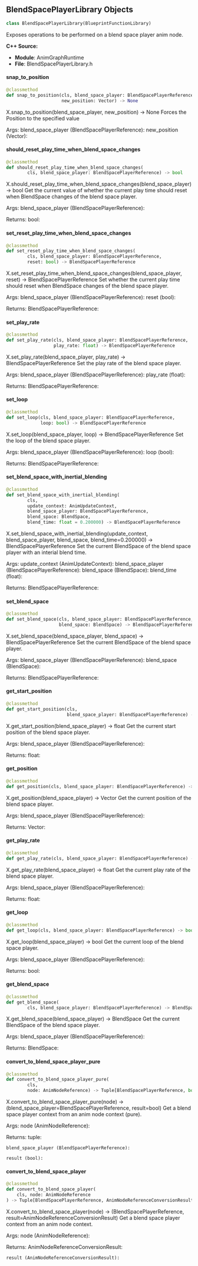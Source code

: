 ## BlendSpacePlayerLibrary Objects

```python
class BlendSpacePlayerLibrary(BlueprintFunctionLibrary)
```

Exposes operations to be performed on a blend space player anim node.

**C++ Source:**

- **Module**: AnimGraphRuntime
- **File**: BlendSpacePlayerLibrary.h

<a id="unreal.BlendSpacePlayerLibrary.snap_to_position"></a>

#### snap_to_position

```python
@classmethod
def snap_to_position(cls, blend_space_player: BlendSpacePlayerReference,
                     new_position: Vector) -> None
```

X.snap_to_position(blend_space_player, new_position) -> None
Forces the Position to the specified value

Args:
    blend_space_player (BlendSpacePlayerReference): 
    new_position (Vector):

<a id="unreal.BlendSpacePlayerLibrary.should_reset_play_time_when_blend_space_changes"></a>

#### should_reset_play_time_when_blend_space_changes

```python
@classmethod
def should_reset_play_time_when_blend_space_changes(
        cls, blend_space_player: BlendSpacePlayerReference) -> bool
```

X.should_reset_play_time_when_blend_space_changes(blend_space_player) -> bool
Get the current value of whether the current play time should reset when BlendSpace changes of the blend space player.

Args:
    blend_space_player (BlendSpacePlayerReference): 

Returns:
    bool:

<a id="unreal.BlendSpacePlayerLibrary.set_reset_play_time_when_blend_space_changes"></a>

#### set_reset_play_time_when_blend_space_changes

```python
@classmethod
def set_reset_play_time_when_blend_space_changes(
        cls, blend_space_player: BlendSpacePlayerReference,
        reset: bool) -> BlendSpacePlayerReference
```

X.set_reset_play_time_when_blend_space_changes(blend_space_player, reset) -> BlendSpacePlayerReference
Set whether the current play time should reset when BlendSpace changes of the blend space player.

Args:
    blend_space_player (BlendSpacePlayerReference): 
    reset (bool): 

Returns:
    BlendSpacePlayerReference:

<a id="unreal.BlendSpacePlayerLibrary.set_play_rate"></a>

#### set_play_rate

```python
@classmethod
def set_play_rate(cls, blend_space_player: BlendSpacePlayerReference,
                  play_rate: float) -> BlendSpacePlayerReference
```

X.set_play_rate(blend_space_player, play_rate) -> BlendSpacePlayerReference
Set the play rate of the blend space player.

Args:
    blend_space_player (BlendSpacePlayerReference): 
    play_rate (float): 

Returns:
    BlendSpacePlayerReference:

<a id="unreal.BlendSpacePlayerLibrary.set_loop"></a>

#### set_loop

```python
@classmethod
def set_loop(cls, blend_space_player: BlendSpacePlayerReference,
             loop: bool) -> BlendSpacePlayerReference
```

X.set_loop(blend_space_player, loop) -> BlendSpacePlayerReference
Set the loop of the blend space player.

Args:
    blend_space_player (BlendSpacePlayerReference): 
    loop (bool): 

Returns:
    BlendSpacePlayerReference:

<a id="unreal.BlendSpacePlayerLibrary.set_blend_space_with_inertial_blending"></a>

#### set_blend_space_with_inertial_blending

```python
@classmethod
def set_blend_space_with_inertial_blending(
        cls,
        update_context: AnimUpdateContext,
        blend_space_player: BlendSpacePlayerReference,
        blend_space: BlendSpace,
        blend_time: float = 0.200000) -> BlendSpacePlayerReference
```

X.set_blend_space_with_inertial_blending(update_context, blend_space_player, blend_space, blend_time=0.200000) -> BlendSpacePlayerReference
Set the current BlendSpace of the blend space player with an interial blend time.

Args:
    update_context (AnimUpdateContext): 
    blend_space_player (BlendSpacePlayerReference): 
    blend_space (BlendSpace): 
    blend_time (float): 

Returns:
    BlendSpacePlayerReference:

<a id="unreal.BlendSpacePlayerLibrary.set_blend_space"></a>

#### set_blend_space

```python
@classmethod
def set_blend_space(cls, blend_space_player: BlendSpacePlayerReference,
                    blend_space: BlendSpace) -> BlendSpacePlayerReference
```

X.set_blend_space(blend_space_player, blend_space) -> BlendSpacePlayerReference
Set the current BlendSpace of the blend space player.

Args:
    blend_space_player (BlendSpacePlayerReference): 
    blend_space (BlendSpace): 

Returns:
    BlendSpacePlayerReference:

<a id="unreal.BlendSpacePlayerLibrary.get_start_position"></a>

#### get_start_position

```python
@classmethod
def get_start_position(cls,
                       blend_space_player: BlendSpacePlayerReference) -> float
```

X.get_start_position(blend_space_player) -> float
Get the current start position of the blend space player.

Args:
    blend_space_player (BlendSpacePlayerReference): 

Returns:
    float:

<a id="unreal.BlendSpacePlayerLibrary.get_position"></a>

#### get_position

```python
@classmethod
def get_position(cls, blend_space_player: BlendSpacePlayerReference) -> Vector
```

X.get_position(blend_space_player) -> Vector
Get the current position of the blend space player.

Args:
    blend_space_player (BlendSpacePlayerReference): 

Returns:
    Vector:

<a id="unreal.BlendSpacePlayerLibrary.get_play_rate"></a>

#### get_play_rate

```python
@classmethod
def get_play_rate(cls, blend_space_player: BlendSpacePlayerReference) -> float
```

X.get_play_rate(blend_space_player) -> float
Get the current play rate of the blend space player.

Args:
    blend_space_player (BlendSpacePlayerReference): 

Returns:
    float:

<a id="unreal.BlendSpacePlayerLibrary.get_loop"></a>

#### get_loop

```python
@classmethod
def get_loop(cls, blend_space_player: BlendSpacePlayerReference) -> bool
```

X.get_loop(blend_space_player) -> bool
Get the current loop of the blend space player.

Args:
    blend_space_player (BlendSpacePlayerReference): 

Returns:
    bool:

<a id="unreal.BlendSpacePlayerLibrary.get_blend_space"></a>

#### get_blend_space

```python
@classmethod
def get_blend_space(
        cls, blend_space_player: BlendSpacePlayerReference) -> BlendSpace
```

X.get_blend_space(blend_space_player) -> BlendSpace
Get the current BlendSpace of the blend space player.

Args:
    blend_space_player (BlendSpacePlayerReference): 

Returns:
    BlendSpace:

<a id="unreal.BlendSpacePlayerLibrary.convert_to_blend_space_player_pure"></a>

#### convert_to_blend_space_player_pure

```python
@classmethod
def convert_to_blend_space_player_pure(
        cls,
        node: AnimNodeReference) -> Tuple[BlendSpacePlayerReference, bool]
```

X.convert_to_blend_space_player_pure(node) -> (blend_space_player=BlendSpacePlayerReference, result=bool)
Get a blend space player context from an anim node context (pure).

Args:
    node (AnimNodeReference): 

Returns:
    tuple: 

    blend_space_player (BlendSpacePlayerReference): 

    result (bool):

<a id="unreal.BlendSpacePlayerLibrary.convert_to_blend_space_player"></a>

#### convert_to_blend_space_player

```python
@classmethod
def convert_to_blend_space_player(
    cls, node: AnimNodeReference
) -> Tuple[BlendSpacePlayerReference, AnimNodeReferenceConversionResult]
```

X.convert_to_blend_space_player(node) -> (BlendSpacePlayerReference, result=AnimNodeReferenceConversionResult)
Get a blend space player context from an anim node context.

Args:
    node (AnimNodeReference): 

Returns:
    AnimNodeReferenceConversionResult: 

    result (AnimNodeReferenceConversionResult):

<a id="unreal.AnimGraphLibrary"></a>